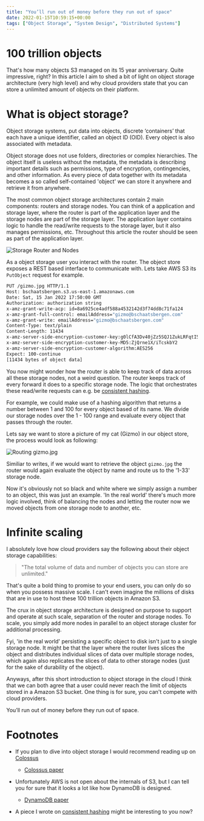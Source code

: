 ```yaml
---
title: "You’ll run out of money before they run out of space"
date: 2022-01-15T10:59:15+00:00
tags: ["Object Storage", "System Design", "Distributed Systems"]
---
```


# 100 trillion objects

That's how many objects S3 managed on its 15 year anniversary. Quite impressive, right?
In this article I aim to shed a bit of light on object storage architecture (very high level) and why cloud providers state that you can store a unlimited amount of objects on their platform.

# What is object storage?

Object storage systems, put data into objects, discrete ‘containers’ that each have a unique identifier, called an object ID (OID). Every object is also associated with metadata.

Object storage does not use folders, directories or complex hierarchies. The object itself is useless without the metadata, the metadata is describing important details such as permissions, type of encryption, contingencies, and other information. As every piece of data together with its metadata becomes a so called self-contained 'object' we can store it anywhere and retrieve it from anywhere.

The most common object storage architectures contain 2 main components: routers and storage nodes.
You can think of a application and storage layer, where the router is part of the application layer and the storage nodes are part of the storage layer. The application layer contains logic to handle the read/write requests to the storage layer, but it also manages permissions, etc. Throughout this article the router should be seen as part of the application layer.

![Storage Router and Nodes](/storage-route-and-nodes.png)

As a object storage user you interact with the router. The object store exposes a REST based interface to communicate with. Lets take AWS S3 its `PutObject` request for example.

```bash
PUT /gizmo.jpg HTTP/1.1
Host: bschaatsbergen.s3.us-east-1.amazonaws.com
Date: Sat, 15 Jan 2022 17:50:00 GMT
Authorization: authorization string
x-amz-grant-write-acp: id=8a6925ce4adf588a4532142d3f74dd8c71fa124
x-amz-grant-full-control: emailAddress="gizmo@bschaatsbergen.com"
x-amz-grant-write: emailAddress="gizmo@bschaatsbergen.com"
Content-Type: text/plain
Content-Length: 11434
x-amz-server-side-encryption-customer-key:g0lCfA3Dv40jZz5SQJ1ZukLRFqtI5WorC
x-amz-server-side-encryption-customer-key-MD5:ZjQrne1X/iTcskbY2
x-amz-server-side-encryption-customer-algorithm:AES256
Expect: 100-continue
[11434 bytes of object data]
```

You now might wonder how the router is able to keep track of data across all these storage nodes, not a weird question. The router keeps track of every forward it does to a specific storage node. The logic that orchestrates these read/write requests can e.g. be [consistent hashing](https://bschaatsbergen.com/consistent-hashing/).

For example, we could make use of a hashing algorithm that returns a number between 1 and 100 for every object based of its name. We divide our storage nodes over the 1 - 100 range and evaluate every object that passes through the router.

Lets say we want to store a picture of my cat (Gizmo) in our object store, the process would look as following:

![Routing gizmo.jpg](/router-route-gizmo.png)

Similiar to writes, if we would want to retrieve the object `gizmo.jpg` the router would again evaluate the object by name and route us to the '1-33' storage node.

Now it's obviously not so black and white where we simply assign a number to an object, this was just an example. 'In the real world' there's much more logic involved, think of balancing the nodes and letting the router now we moved objects from one storage node to another, etc.

# Infinite scaling

I absolutely love how cloud providers say the following about their object storage capabilities:

> "The total volume of data and number of objects you can store are unlimited."

That's quite a bold thing to promise to your end users, you can only do so when you possess massive scale. I can't even imagine the millions of disks that are in use to host these 100 trillion objects in Amazon S3.

The crux in object storage architecture is designed on purpose to support and operate at such scale, separation of the router and storage nodes. To scale, you simply add more nodes in parallel to an object storage cluster for additional processing.

Fyi, 'in the real world' persisting a specific object to disk isn't just to a single storage node. It might be that the layer where the router lives slices the object and distributes individual slices of data over multiple storage nodes, which again also replicates the slices of data to other storage nodes (just for the sake of durability of the object).

Anyways, after this short introduction to object storage in the cloud I think that we can both agree that a user could never reach the limit of objects stored in a Amazon S3 bucket. One thing is for sure, you can't compete with cloud providers. 

You’ll run out of money before they run out of space.

# Footnotes

- If you plan to dive into object storage I would recommend reading up on [Colossus](https://cloud.google.com/blog/products/storage-data-transfer/a-peek-behind-colossus-googles-file-system)
    - [Colossus paper](https://static.googleusercontent.com/media/research.google.com/nl//archive/gfs-sosp2003.pdf)

- Unfortunately AWS is not open about the internals of S3, but I can tell you for sure that it looks a lot like how DynamoDB is designed.
    - [DynamoDB paper](https://www.allthingsdistributed.com/files/amazon-dynamo-sosp2007.pdf)

- A piece I wrote on [consistent hashing](https://bschaatsbergen.com/consistent-hashing/) might be interesting to you now?